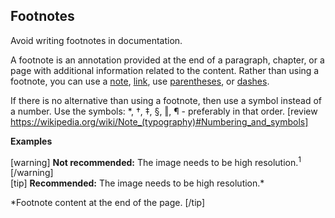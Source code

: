 ## Footnotes

Avoid writing footnotes in documentation.

A footnote is an annotation provided at the end of a paragraph, chapter, or a page with additional information related to the content.
Rather than using a footnote, you can use a [note](), [link](), use [parentheses](), or [dashes]().

If there is no alternative than using a footnote, then use a symbol instead of a number. Use the symbols: *, †, ‡, §, ‖, ¶ - preferably in that order. [review https://wikipedia.org/wiki/Note_(typography)#Numbering_and_symbols]

**Examples**  

[warning] **Not recommended:** The image needs to be high resolution.<sup>1</sup> [/warning]  
[tip] **Recommended:** The image needs to be high resolution.*  

*Footnote content at the end of the page. [/tip]
